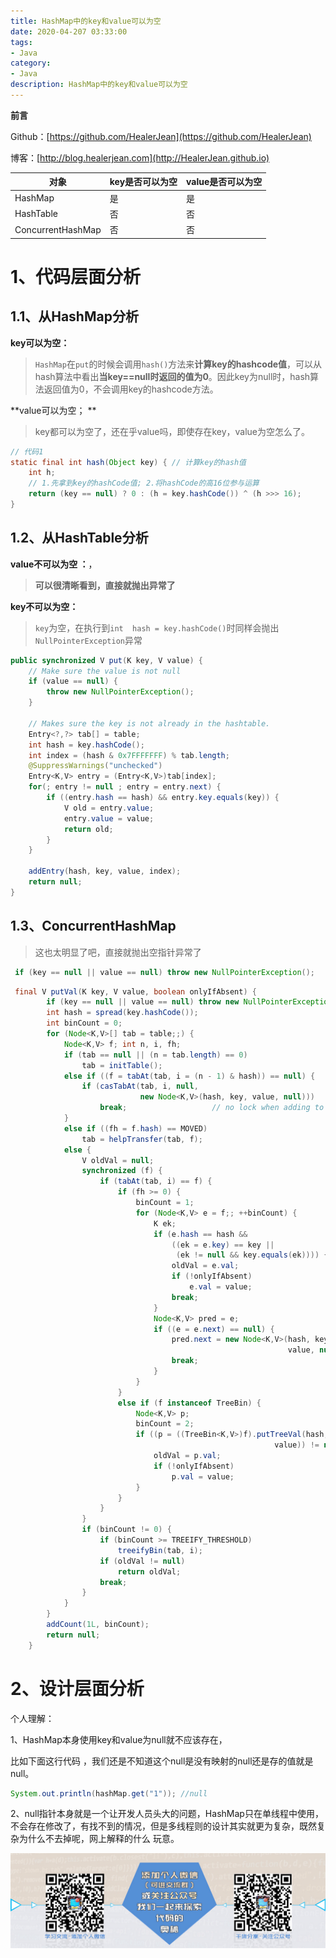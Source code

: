 ```yaml
---
title: HashMap中的key和value可以为空
date: 2020-04-207 03:33:00
tags: 
- Java
category: 
- Java
description: HashMap中的key和value可以为空
---
```


**前言**     

 Github：[https://github.com/HealerJean](https://github.com/HealerJean)         

 博客：[http://blog.healerjean.com](http://HealerJean.github.io)          



| 对象              | key是否可以为空 | value是否可以为空 |
| ----------------- | --------------- | ----------------- |
| HashMap           | 是              | 是                |
| HashTable         | 否              | 否                |
| ConcurrentHashMap | 否              | 否                |



# 1、代码层面分析



## 1.1、从HashMap分析  

**key可以为空：**

> `HashMap`在`put`的时候会调用`hash()`方法来**计算key的hashcode值**，可以从hash算法中看出**当key==null时返回的值为0**。因此key为null时，hash算法返回值为0，不会调用key的hashcode方法。      



**value可以为空；   **

> key都可以为空了，还在乎value吗，即使存在key，value为空怎么了。

```java
// 代码1
static final int hash(Object key) { // 计算key的hash值
    int h;
    // 1.先拿到key的hashCode值; 2.将hashCode的高16位参与运算
    return (key == null) ? 0 : (h = key.hashCode()) ^ (h >>> 16);
}
```





## 1.2、从HashTable分析

**value不可以为空 ：**，  

>  **可以很清晰看到，直接就抛出异常了**    



**key不可以为空：**

> `key`为空，在执行到`int  hash = key.hashCode()`时同样会抛出`NullPointerException`异常   



```java
public synchronized V put(K key, V value) {
    // Make sure the value is not null
    if (value == null) {
        throw new NullPointerException();
    }

    // Makes sure the key is not already in the hashtable.
    Entry<?,?> tab[] = table;
    int hash = key.hashCode();
    int index = (hash & 0x7FFFFFFF) % tab.length;
    @SuppressWarnings("unchecked")
    Entry<K,V> entry = (Entry<K,V>)tab[index];
    for(; entry != null ; entry = entry.next) {
        if ((entry.hash == hash) && entry.key.equals(key)) {
            V old = entry.value;
            entry.value = value;
            return old;
        }
    }

    addEntry(hash, key, value, index);
    return null;
}
```





## 1.3、ConcurrentHashMap 

> 这也太明显了吧，直接就抛出空指针异常了

```java
 if (key == null || value == null) throw new NullPointerException();
```



```java
 final V putVal(K key, V value, boolean onlyIfAbsent) {
        if (key == null || value == null) throw new NullPointerException();
        int hash = spread(key.hashCode());
        int binCount = 0;
        for (Node<K,V>[] tab = table;;) {
            Node<K,V> f; int n, i, fh;
            if (tab == null || (n = tab.length) == 0)
                tab = initTable();
            else if ((f = tabAt(tab, i = (n - 1) & hash)) == null) {
                if (casTabAt(tab, i, null,
                             new Node<K,V>(hash, key, value, null)))
                    break;                   // no lock when adding to empty bin
            }
            else if ((fh = f.hash) == MOVED)
                tab = helpTransfer(tab, f);
            else {
                V oldVal = null;
                synchronized (f) {
                    if (tabAt(tab, i) == f) {
                        if (fh >= 0) {
                            binCount = 1;
                            for (Node<K,V> e = f;; ++binCount) {
                                K ek;
                                if (e.hash == hash &&
                                    ((ek = e.key) == key ||
                                     (ek != null && key.equals(ek)))) {
                                    oldVal = e.val;
                                    if (!onlyIfAbsent)
                                        e.val = value;
                                    break;
                                }
                                Node<K,V> pred = e;
                                if ((e = e.next) == null) {
                                    pred.next = new Node<K,V>(hash, key,
                                                              value, null);
                                    break;
                                }
                            }
                        }
                        else if (f instanceof TreeBin) {
                            Node<K,V> p;
                            binCount = 2;
                            if ((p = ((TreeBin<K,V>)f).putTreeVal(hash, key,
                                                           value)) != null) {
                                oldVal = p.val;
                                if (!onlyIfAbsent)
                                    p.val = value;
                            }
                        }
                    }
                }
                if (binCount != 0) {
                    if (binCount >= TREEIFY_THRESHOLD)
                        treeifyBin(tab, i);
                    if (oldVal != null)
                        return oldVal;
                    break;
                }
            }
        }
        addCount(1L, binCount);
        return null;
    }
```



# 2、设计层面分析 



个人理解：   

1、HashMap本身使用key和value为null就不应该存在，   

比如下面这行代码 ，我们还是不知道这个null是没有映射的null还是存的值就是null。

```java
System.out.println(hashMap.get("1")); //null
```



2、null指针本身就是一个让开发人员头大的问题，HashMap只在单线程中使用，不会存在修改了，有找不到的情况，但是多线程则的设计其实就更为复杂，既然复杂为什么不去掉呢，网上解释的什么 玩意。    



![ContactAuthor](https://raw.githubusercontent.com/HealerJean/HealerJean.github.io/master/assets/img/artical_bottom.jpg)





<link rel="stylesheet" href="https://unpkg.com/gitalk/dist/gitalk.css">

<script src="https://unpkg.com/gitalk@latest/dist/gitalk.min.js"></script> 
<div id="gitalk-container"></div>    
 <script type="text/javascript">
    var gitalk = new Gitalk({
		clientID: `1d164cd85549874d0e3a`,
		clientSecret: `527c3d223d1e6608953e835b547061037d140355`,
		repo: `HealerJean.github.io`,
		owner: 'HealerJean',
		admin: ['HealerJean'],
		id: 'dSgsqIRuokvwM1nG',
    });
    gitalk.render('gitalk-container');
</script> 



